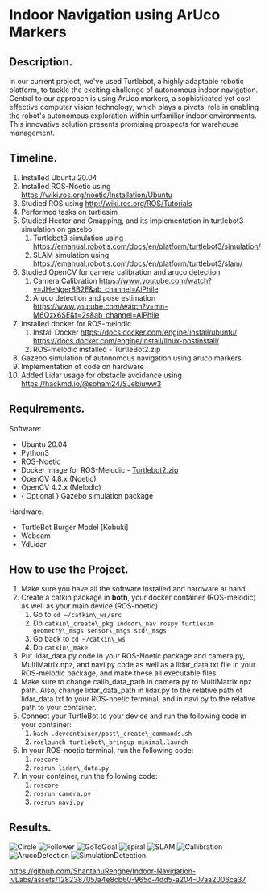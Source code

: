 # **Indoor Navigation using ArUco Markers**
## <a name="_9ga512b2el5h"></a>Description.

In our current project, we've used Turtlebot, a highly adaptable robotic platform, to tackle the exciting challenge of autonomous indoor navigation. Central to our approach is using ArUco markers, a sophisticated yet cost-effective computer vision technology, which plays a pivotal role in enabling the robot's autonomous exploration within unfamiliar indoor environments. This innovative solution presents promising prospects for warehouse management.

## <a name="_w1ig0sl0aaz"></a><a name="_ddw2x2js8guw"></a>Timeline.
1. Installed Ubuntu 20.04
1. Installed ROS-Noetic using  <https://wiki.ros.org/noetic/Installation/Ubuntu>
1. Studied ROS using <http://wiki.ros.org/ROS/Tutorials>
1. Performed tasks on turtlesim
1. Studied Hector and Gmapping, and its implementation in turtlebot3 simulation on gazebo
   1. Turtlebot3 simulation using <https://emanual.robotis.com/docs/en/platform/turtlebot3/simulation/>
   1. SLAM simulation using <https://emanual.robotis.com/docs/en/platform/turtlebot3/slam/>
1. Studied OpenCV for camera calibration and aruco detection
   1. Camera Calibration <https://www.youtube.com/watch?v=JHeNger8B2E&ab_channel=AiPhile>
   1. Aruco detection and pose estimation <https://www.youtube.com/watch?v=mn-M6Qzx6SE&t=2s&ab_channel=AiPhile>
1. Installed docker for ROS-melodic
   1. Install Docker
      <https://docs.docker.com/engine/install/ubuntu/>
      <https://docs.docker.com/engine/install/linux-postinstall/>
   1. ROS-melodic installed  - TurtleBot2.zip
1. Gazebo simulation of autonomous navigation using aruco markers	
1. Implementation of code on hardware
1. Added Lidar usage for obstacle avoidance using <https://hackmd.io/@soham24/SJebiuww3>

## <a name="_mjez62lfwq1f"></a><a name="_z1ycn3mo7n7y"></a>Requirements.
Software:

- Ubuntu 20.04
- Python3
- ROS-Noetic
- Docker Image for ROS-Melodic - [Turtlebot2.zip](https://github.com/ShantanuRenghe/Indoor-Navigation-IvLabs/files/12776727/Turtlebot2.zip)
- OpenCV 4.8.x (Noetic)
- OpenCV 4.2.x (Melodic)
- { Optional } Gazebo simulation package 

Hardware:

- TurtleBot Burger Model [Kobuki]
- Webcam
- YdLidar

## <a name="_9xnafqf8j77j"></a>How to use the Project.
1. Make sure you have all the software installed and hardware at hand.
1. Create a catkin package in **both**, your docker container (ROS-melodic) as well as your main device (ROS-noetic)
   1. Go to `cd ~/catkin\_ws/src`
   1. Do `catkin\_create\_pkg indoor\_nav rospy turtlesim geometry\_msgs sensor\_msgs std\_msgs`
   1. Go back to `cd ~/catkin\_ws` 
   1. Do `catkin\_make`
1. Put lidar\_data.py code in your ROS-Noetic package and camera.py, MultiMatrix.npz, and navi.py code as well as a lidar\_data.txt file in your ROS-melodic package, and make these all executable files.
1. Make sure to change calib\_data\_path in camera.py to MultiMatrix.npz path. Also, change lidar\_data\_path in lidar.py to the relative path of lidar\_data.txt to your ROS-noetic terminal, and in navi.py to the relative path to your container.
1. Connect your TurtleBot to your device and run the following code in your container:
   1. `bash .devcontainer/post\_create\_commands.sh`
   1. `roslaunch turtlebot\_bringup minimal.launch`
1. In your ROS-noetic terminal, run the following code:
   1. `roscore`
   1. `rosrun lidar\_data.py`
1. In your container, run the following code:
   1. `roscore`
   1. `rosrun camera.py`
   1. `rosrun navi.py`

## <a name="_44z702ozcbnp"></a>Results.
![Circle](https://github.com/ShantanuRenghe/Indoor-Navigation-IvLabs/assets/128238705/7886d773-05b7-4da4-b53d-359e388bd1bc)
![Follower](https://github.com/ShantanuRenghe/Indoor-Navigation-IvLabs/assets/128238705/f5053ae6-de9c-4cb3-83d3-6f92bf7d8f5c)
![GoToGoal](https://github.com/ShantanuRenghe/Indoor-Navigation-IvLabs/assets/128238705/1d305525-d19c-492e-ab37-73c582553eaf)
![spiral](https://github.com/ShantanuRenghe/Indoor-Navigation-IvLabs/assets/128238705/bddc54fe-f938-4c2e-9e18-fbbafa4948e6)
![SLAM](https://github.com/ShantanuRenghe/Indoor-Navigation-IvLabs/assets/128238705/80864bf2-750e-4c82-afd8-e83bd4d40c03)
![Callibration](https://github.com/ShantanuRenghe/Indoor-Navigation-IvLabs/assets/128238705/49e69d38-7107-448e-8964-b4660f910c96)
![ArucoDetection](https://github.com/ShantanuRenghe/Indoor-Navigation-IvLabs/assets/128238705/40dc7f21-98fd-468c-a645-b57c4b78094e)
![SimulationDetection](https://github.com/ShantanuRenghe/Indoor-Navigation-IvLabs/assets/128238705/79d9cac0-ecdb-48a3-aff2-be8a78987bdc)

https://github.com/ShantanuRenghe/Indoor-Navigation-IvLabs/assets/128238705/a4e8cb60-965c-4dd5-a204-07aa2006ca37
